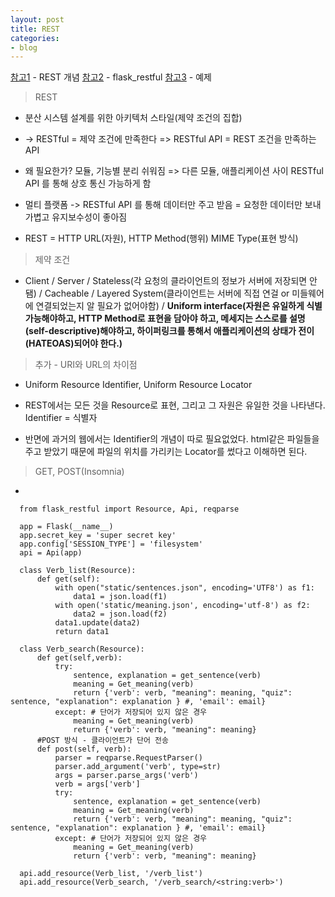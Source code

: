 ```yaml
---
layout: post
title: REST
categories:
- blog
---
```



[참고1] - REST 개념 
[참고2] - flask_restful
[참고3] - 예제

[참고1]: https://jeong-pro.tistory.com/180
[참고2]: https://cholol.tistory.com/421
[참고3]: https://niceman.tistory.com/101

> REST
* 분산 시스템 설계를 위한 아키텍처 스타일(제약 조건의 집합)

* -> RESTful = 제약 조건에 만족한다  => RESTful API  = REST 조건을 만족하는 API

* 왜 필요한가? 모듈, 기능별 분리 쉬워짐 => 다른 모듈, 애플리케이션 사이 RESTful API 를 통해 상호 통신 가능하게 함

* 멀티 플랫폼 -> RESTful API 를 통해 데이터만 주고 받음 = 요청한 데이터만 보내 가볍고 유지보수성이 좋아짐

* REST = HTTP URL(자원), HTTP Method(행위) MIME Type(표현 방식) 


> 제약 조건
* Client / Server / Stateless(각 요청의 클라이언트의 정보가 서버에 저장되면 안됌) / Cacheable / Layered System(클라이언트는 서버에 직접 연걸 or 미들웨어에 연결되었는지 알 필요가 없어야함) / **Uniform interface(자원은 유일하게 식별가능해야하고, HTTP Method로 표현을 담아야 하고, 메세지는 스스로를 설명(self-descriptive)해야하고, 하이퍼링크를 통해서 애플리케이션의 상태가 전이(HATEOAS)되어야 한다.)** 

> 추가 - URI와 URL의 차이점
* Uniform Resource Identifier, Uniform Resource Locator
* REST에서는 모든 것을 Resource로 표현, 그리고 그 자원은 유일한 것을 나타낸다. Identifier = 식별자 

* 반면에 과거의 웹에서는 Identifier의 개념이 따로 필요없었다. html같은 파일들을 주고 받았기 때문에 파일의 위치를 가리키는 Locator를 썼다고 이해하면 된다.



> GET, POST(Insomnia) 

* 

      from flask_restful import Resource, Api, reqparse

      app = Flask(__name__)
      app.secret_key = 'super secret key'
      app.config['SESSION_TYPE'] = 'filesystem'
      api = Api(app)

      class Verb_list(Resource):
          def get(self):
              with open("static/sentences.json", encoding='UTF8') as f1:
                  data1 = json.load(f1)
              with open('static/meaning.json', encoding='utf-8') as f2:
                  data2 = json.load(f2)
              data1.update(data2)
              return data1

      class Verb_search(Resource):
          def get(self,verb):
              try:
                  sentence, explanation = get_sentence(verb)
                  meaning = Get_meaning(verb)
                  return {'verb': verb, "meaning": meaning, "quiz": sentence, "explanation": explanation } #, 'email': email}
              except: # 단어가 저장되어 있지 않은 경우
                  meaning = Get_meaning(verb)
                  return {'verb': verb, "meaning": meaning}
          #POST 방식 - 클라이언트가 단어 전송
          def post(self, verb):
              parser = reqparse.RequestParser()
              parser.add_argument('verb', type=str)
              args = parser.parse_args('verb')
              verb = args['verb']
              try:
                  sentence, explanation = get_sentence(verb)
                  meaning = Get_meaning(verb)
                  return {'verb': verb, "meaning": meaning, "quiz": sentence, "explanation": explanation } #, 'email': email}
              except: # 단어가 저장되어 있지 않은 경우
                  meaning = Get_meaning(verb)
                  return {'verb': verb, "meaning": meaning}

      api.add_resource(Verb_list, '/verb_list')
      api.add_resource(Verb_search, '/verb_search/<string:verb>')

